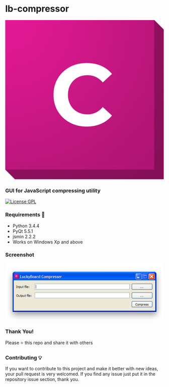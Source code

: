 # lb-compressor
![lb-compressor - App Icon](icon/Compresser_Logo.png)
### GUI for JavaScript compressing utility

[![License GPL](https://img.shields.io/badge/license-GPL-blue.svg)](LICENSE)

### Requirements 🔧
* Python 3.4.4
* PyQt 5.5.1
* jsmin 2.2.2
* Works on Windows Xp and above

### Screenshot
![lb-compressor - screenshot](screenshot/program.png)

### Thank You!
Please ⭐️ this repo and share it with others

### Contributing 💡
If you want to contribute to this project and make it better with new ideas, your pull request is very welcomed.
If you find any issue just put it in the repository issue section, thank you.
